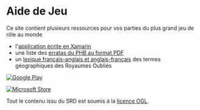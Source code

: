 # Aide de Jeu

Ce site contient plusieurs ressources pour vos parties du plus grand jeu de rôle au monde

* l'[application écrite en Xamarin](https://github.com/Nioux/AideDeJeu/tree/master/AideDeJeu)
* une liste des [erratas du PHB au format PDF](https://github.com/Nioux/AideDeJeu/blob/master/Docs/dd5_phb_erratas.pdf)
* un [lexique français-anglais et anglais-français](https://github.com/Nioux/AideDeJeu/blob/master/Docs/fr_ro_lexicon.pdf) des termes géographiques des Royaumes Oubliés

[![Google Play](https://github.com/Nioux/AideDeJeu/raw/master/AideDeJeu/AideDeJeu.Android/google-play-badge.png)](https://play.google.com/store/apps/details?id=com.nioux.aidedejeu)

[![Microsoft Store](https://github.com/Nioux/AideDeJeu/raw/master/AideDeJeu/AideDeJeu.UWP/microsoft-store-badge.png)](https://www.microsoft.com/fr-fr/p/aide-de-jeu/9nvns0j25ct7)

Tout le contenu issu du SRD est soumis à la [licence OGL](https://raw.githubusercontent.com/Nioux/AideDeJeu/master/AideDeJeu/AideDeJeu/OGL.txt).
